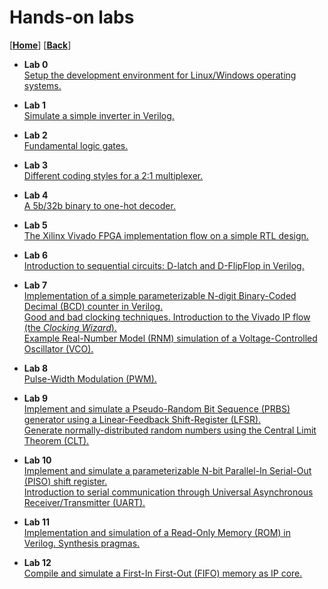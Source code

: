 
# Hands-on labs
[[**Home**](https://github.com/lpacher/lae)] [[**Back**](https://github.com/lpacher/lae)]


* **Lab 0**<br />
[Setup the development environment for Linux/Windows operating systems.](
https://github.com/lpacher/lae/tree/master/fpga/labs/lab0)

* **Lab 1**<br />
[Simulate a simple inverter in Verilog.](
https://github.com/lpacher/lae/tree/master/fpga/labs/lab1)

* **Lab 2**<br />
[Fundamental logic gates.](
https://github.com/lpacher/lae/tree/master/fpga/labs/lab2)

* **Lab 3**<br />
[Different coding styles for a 2:1 multiplexer.](
https://github.com/lpacher/lae/tree/master/fpga/labs/lab3)

* **Lab 4**<br />
[A 5b/32b binary to one-hot decoder.](
https://github.com/lpacher/lae/tree/master/fpga/labs/lab4)

* **Lab 5**<br />
[The Xilinx Vivado FPGA implementation flow on a simple RTL design.](
https://github.com/lpacher/lae/tree/master/fpga/labs/lab5)

* **Lab 6**<br />
[Introduction to sequential circuits: D-latch and D-FlipFlop in Verilog.](
https://github.com/lpacher/lae/tree/master/fpga/labs/lab6)

* **Lab 7**<br />
[Implementation of a simple parameterizable N-digit Binary-Coded Decimal (BCD) counter in Verilog.<br />
Good and bad clocking techniques. Introduction to the Vivado IP flow (the _Clocking Wizard_).<br />
Example Real-Number Model (RNM) simulation of a Voltage-Controlled Oscillator (VCO).](
https://github.com/lpacher/lae/tree/master/fpga/labs/lab7)

* **Lab 8**<br />
[Pulse-Width Modulation (PWM).](
https://github.com/lpacher/lae/tree/master/fpga/labs/lab8)

* **Lab 9**<br />
[Implement and simulate a Pseudo-Random Bit Sequence (PRBS) generator using a Linear-Feedback Shift-Register (LFSR). <br />
Generate normally-distributed random numbers using the Central Limit Theorem (CLT).](
https://github.com/lpacher/lae/tree/master/fpga/labs/lab9)

* **Lab 10**<br />
[Implement and simulate a parameterizable N-bit Parallel-In Serial-Out (PISO) shift register.<br />
Introduction to serial communication through Universal Asynchronous Receiver/Transmitter (UART).](
https://github.com/lpacher/lae/tree/master/fpga/labs/lab10)

* **Lab 11**<br />
[Implementation and simulation of a Read-Only Memory (ROM) in Verilog. Synthesis pragmas.](
https://github.com/lpacher/lae/tree/master/fpga/labs/lab11)

* **Lab 12**<br />
[Compile and simulate a First-In First-Out (FIFO) memory as IP core.](
https://github.com/lpacher/lae/tree/master/fpga/labs/lab12)


